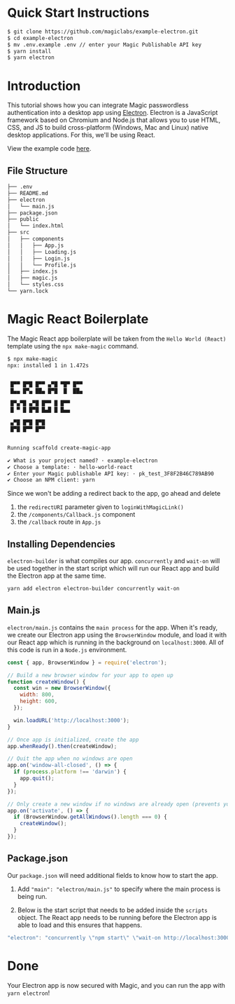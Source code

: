 # Quick Start Instructions

```txt
$ git clone https://github.com/magiclabs/example-electron.git
$ cd example-electron
$ mv .env.example .env // enter your Magic Publishable API key
$ yarn install
$ yarn electron
```

# Introduction

This tutorial shows how you can integrate Magic passwordless authentication into a desktop app using [Electron](https://www.electronjs.org/). Electron is a JavaScript framework based on Chromium and Node.js that allows you to use HTML, CSS, and JS to build cross-platform (Windows, Mac and Linux) native desktop applications. For this, we'll be using React.

View the example code [here](https://github.com/magiclabs/example-electron).

## File Structure

```txt
├── .env
├── README.md
├── electron
│   └── main.js
├── package.json
├── public
│   └── index.html
├── src
│   ├── components
│   │   ├── App.js
│   │   ├── Loading.js
│   │   ├── Login.js
│   │   └── Profile.js
│   ├── index.js
│   ├── magic.js
│   └── styles.css
└── yarn.lock
```

# Magic React Boilerplate

The Magic React app boilerplate will be taken from the `Hello World (React)` template using the `npx make-magic` command.

```txt
$ npx make-magic
npx: installed 1 in 1.472s


 █▀▀ █▀█ █▀▀ ▄▀█ ▀█▀ █▀▀
 █▄▄ █▀▄ ██▄ █▀█  █  ██▄

 █▀▄▀█ ▄▀█ █▀▀ █ █▀▀
 █ ▀ █ █▀█ █▄█ █ █▄▄

 ▄▀█ █▀█ █▀█
 █▀█ █▀▀ █▀▀


Running scaffold create-magic-app

✔ What is your project named? · example-electron
✔ Choose a template: · hello-world-react
✔ Enter your Magic publishable API key: · pk_test_3F8F2B46C789AB90
✔ Choose an NPM client: yarn
```

Since we won't be adding a redirect back to the app, go ahead and delete

1. the `redirectURI` parameter given to `loginWithMagicLink()`
2. the `/components/Callback.js` component
3. the `/callback` route in `App.js`

## Installing Dependencies

`electron-builder` is what compiles our app. `concurrently` and `wait-on` will be used together in the start script which will run our React app and build the Electron app at the same time.

```txt
yarn add electron electron-builder concurrently wait-on
```

## Main.js

`electron/main.js` contains the `main process` for the app. When it's ready, we create our Electron app using the `BrowserWindow` module, and load it with our React app which is running in the background on `localhost:3000`. All of this code is run in a `Node.js` environment.

```js
const { app, BrowserWindow } = require('electron');

// Build a new browser window for your app to open up
function createWindow() {
  const win = new BrowserWindow({
    width: 800,
    height: 600,
  });

  win.loadURL('http://localhost:3000');
}

// Once app is initialized, create the app
app.whenReady().then(createWindow);

// Quit the app when no windows are open
app.on('window-all-closed', () => {
  if (process.platform !== 'darwin') {
    app.quit();
  }
});

// Only create a new window if no windows are already open (prevents your app being open multiple times)
app.on('activate', () => {
  if (BrowserWindow.getAllWindows().length === 0) {
    createWindow();
  }
});
```

## Package.json

Our `package.json` will need additional fields to know how to start the app.

1. Add `"main": "electron/main.js"` to specify where the main process is being run.

2. Below is the start script that needs to be added inside the `scripts` object. The React app needs to be running before the Electron app is able to load and this ensures that happens.

```js
"electron": "concurrently \"npm start\" \"wait-on http://localhost:3000 && electron .\""
```

# Done

Your Electron app is now secured with Magic, and you can run the app with `yarn electron`!
